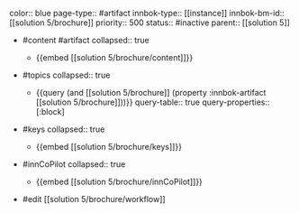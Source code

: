 color:: blue
page-type:: #artifact
innbok-type:: [[instance]]
innbok-bm-id:: [[solution 5/brochure]]
priority:: 500
status:: #inactive
parent:: [[solution 5]]

- #content #artifact
  collapsed:: true
	- {{embed [[solution 5/brochure/content]]}}
- #topics
   collapsed:: true
    - {{query (and [[solution 5/brochure]] (property :innbok-artifact [[solution 5/brochure]]))}}
      query-table:: true
      query-properties:: [:block]
- #keys
  collapsed:: true
	- {{embed [[solution 5/brochure/keys]]}}
- #innCoPilot
   collapsed:: true
	 - {{embed [[solution 5/brochure/innCoPilot]]}}

- #edit [[solution 5/brochure/workflow]]






